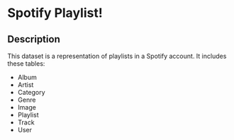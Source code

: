# Spotify Playlist!

## Description

This dataset is a representation of playlists in a Spotify account.  It includes these tables:

- Album
- Artist
- Category
- Genre
- Image
- Playlist
- Track
- User
